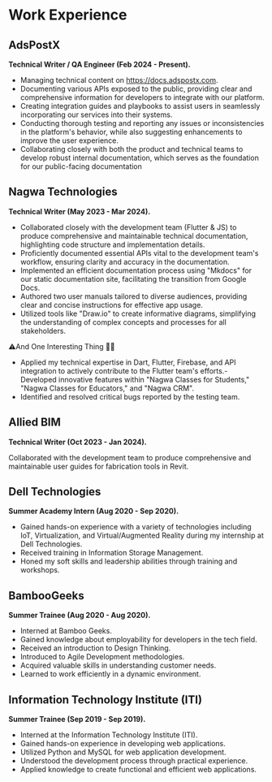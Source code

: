 # **Work Experience**

## **AdsPostX**

**Technical Writer / QA Engineer (Feb 2024 - Present).**

- Managing technical content on <https://docs.adspostx.com>.
- Documenting various APIs exposed to the public, providing clear and comprehensive information for developers to integrate with our platform.
- Creating integration guides and playbooks to assist users in seamlessly incorporating our services into their systems.
- Conducting thorough testing and reporting any issues or inconsistencies in the platform's behavior, while also suggesting enhancements to improve the user experience.
- Collaborating closely with both the product and technical teams to develop robust internal documentation, which serves as the foundation for our public-facing documentation

## **Nagwa Technologies**

**Technical Writer (May 2023 - Mar 2024).**

- Collaborated closely with the development team (Flutter & JS) to produce comprehensive and maintainable technical documentation, highlighting code structure and implementation details.
- Proficiently documented essential APIs vital to the development team's workflow, ensuring clarity and accuracy in the documentation.
- Implemented an efficient documentation process using "Mkdocs" for our static documentation site, facilitating the transition from Google Docs.
- Authored two user manuals tailored to diverse audiences, providing clear and concise instructions for effective app usage.
- Utilized tools like "Draw.io" to create informative diagrams, simplifying the understanding of complex concepts and processes for all stakeholders.

⚠️And One Interesting Thing 👨‍💻

- Applied my technical expertise in Dart, Flutter, Firebase, and API integration to actively contribute to the Flutter team's efforts.- Developed innovative features within "Nagwa Classes for Students," "Nagwa Classes for Educators," and "Nagwa CRM".
- Identified and resolved critical bugs reported by the testing team.

## **Allied BIM**

**Technical Writer (Oct 2023 - Jan 2024).**

Collaborated with the development team to produce comprehensive and maintainable user guides for fabrication tools in Revit.

## **Dell Technologies**

**Summer Academy Intern (Aug 2020 - Sep 2020).**

- Gained hands-on experience with a variety of technologies including IoT, Virtualization, and Virtual/Augmented Reality during my internship at Dell Technologies.
- Received training in Information Storage Management.
- Honed my soft skills and leadership abilities through training and workshops.

## **BambooGeeks**

**Summer Trainee (Aug 2020 - Aug 2020).**

- Interned at Bamboo Geeks.
- Gained knowledge about employability for developers in the tech field.
- Received an introduction to Design Thinking.
- Introduced to Agile Development methodologies.
- Acquired valuable skills in understanding customer needs.
- Learned to work efficiently in a dynamic environment.

## **Information Technology Institute (ITI)**

**Summer Trainee (Sep 2019 - Sep 2019).**

- Interned at the Information Technology Institute (ITI).
- Gained hands-on experience in developing web applications.
- Utilized Python and MySQL for web application development.
- Understood the development process through practical experience.
- Applied knowledge to create functional and efficient web applications.